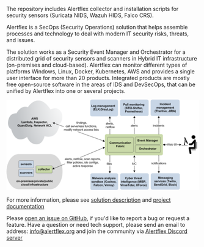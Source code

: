 The repository includes Alertflex collector and installation scripts for security sensors (Suricata NIDS, Wazuh HIDS, Falco CRS). 

Alertflex is a SecOps (Security Operations) solution that helps assemble processes and technology to deal with modern IT security risks, threats, and issues.

The solution works as a Security Event Manager and Orchestrator for a distributed grid of security sensors and scanners in Hybrid IT infrastructure (on-premises and cloud-based). Alertflex can monitor different types of platforms Windows, Linux, Docker, Kubernetes, AWS and provides a single user interface for more than 20 products. Integrated products are mostly free open-source software in the areas of IDS and DevSecOps, that can be unified by Alertflex into one or several projects.

![](https://github.com/alertflex/altprobe/blob/master/img/hld-arch.png)

For more information, please see [solution description](https://alertflex.github.io/solution.html) and [project documentation](https://alertflex.github.io/doc/index.html)

Please [open an issue on GitHub](https://github.com/alertflex/altprobe/issues), if you'd like to report a bug or request a feature. 
Have a question or need tech support, please send an email to address: info@alertflex.org
and join the community via [Alertflex Discord server](https://discord.gg/wDSz7rDMWv)
